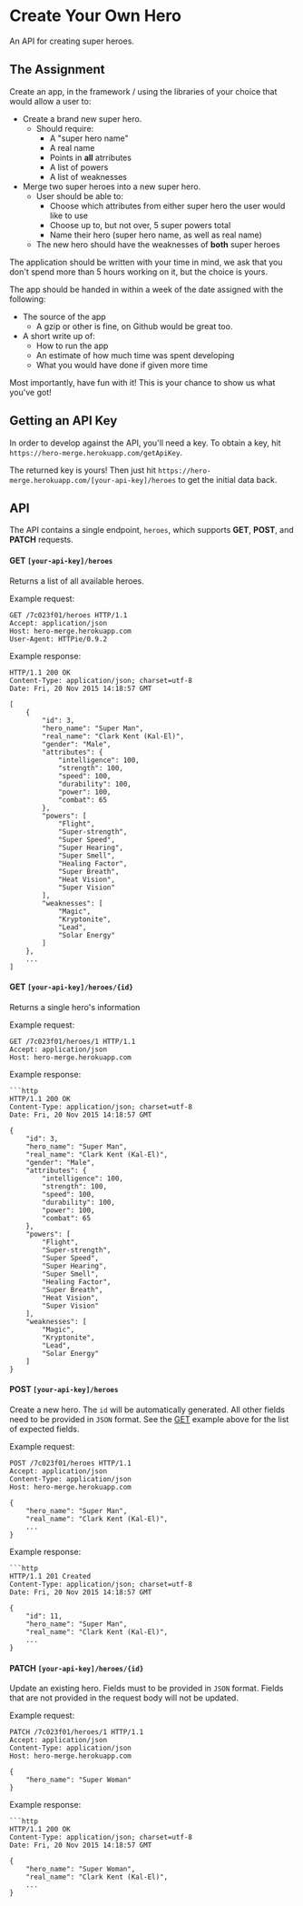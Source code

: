 Create Your Own Hero
===
An API for creating super heroes.

## The Assignment
Create an app, in the framework / using the libraries of your choice that would allow
a user to:

* Create a brand new super hero.
  * Should require:
    * A "super hero name"
    * A real name
    * Points in __all__ atrributes
    * A list of powers
    * A list of weaknesses
* Merge two super heroes into a new super hero.
  * User should be able to:
    * Choose which attributes from either super hero the user would like to use
    * Choose up to, but not over, 5 super powers total
    * Name their hero (super hero name, as well as real name)
  * The new hero should have the weaknesses of __both__ super heroes

The application should be written with your time in mind, we ask that you don't
spend more than 5 hours working on it, but the choice is yours.

The app should be handed in within a week of the date assigned with the following:

* The source of the app
  * A gzip or other is fine, on Github would be great too.
* A short write up of:
  * How to run the app
  * An estimate of how much time was spent developing
  * What you would have done if given more time

Most importantly, have fun with it! This is your chance to show us what you've got!


## Getting an API Key
In order to develop against the API, you'll need a key. To obtain a key, hit `https://hero-merge.herokuapp.com/getApiKey`.

The returned key is yours! Then just hit `https://hero-merge.herokuapp.com/[your-api-key]/heroes` to get the initial data back.

## API
The API contains a single endpoint, `heroes`, which supports **GET**, **POST**, and **PATCH** requests.

#### GET `[your-api-key]/heroes`
Returns a list of all available heroes.

Example request:
```http
GET /7c023f01/heroes HTTP/1.1
Accept: application/json
Host: hero-merge.herokuapp.com
User-Agent: HTTPie/0.9.2
```

Example response:
```http
HTTP/1.1 200 OK
Content-Type: application/json; charset=utf-8
Date: Fri, 20 Nov 2015 14:18:57 GMT

[
    {
        "id": 3,
        "hero_name": "Super Man",
        "real_name": "Clark Kent (Kal-El)",
        "gender": "Male",
        "attributes": {
            "intelligence": 100,
            "strength": 100,
            "speed": 100,
            "durability": 100,
            "power": 100,
            "combat": 65
        },
        "powers": [
            "Flight",
            "Super-strength",
            "Super Speed",
            "Super Hearing",
            "Super Smell",
            "Healing Factor",
            "Super Breath",
            "Heat Vision",
            "Super Vision"
        ],
        "weaknesses": [
            "Magic",
            "Kryptonite",
            "Lead",
            "Solar Energy"
        ]
    },
    ...
]
```

#### GET `[your-api-key]/heroes/{id}`
Returns a single hero's information

Example request:
```http
GET /7c023f01/heroes/1 HTTP/1.1
Accept: application/json
Host: hero-merge.herokuapp.com
```

Example response:
```http
```http
HTTP/1.1 200 OK
Content-Type: application/json; charset=utf-8
Date: Fri, 20 Nov 2015 14:18:57 GMT

{
    "id": 3,
    "hero_name": "Super Man",
    "real_name": "Clark Kent (Kal-El)",
    "gender": "Male",
    "attributes": {
        "intelligence": 100,
        "strength": 100,
        "speed": 100,
        "durability": 100,
        "power": 100,
        "combat": 65
    },
    "powers": [
        "Flight",
        "Super-strength",
        "Super Speed",
        "Super Hearing",
        "Super Smell",
        "Healing Factor",
        "Super Breath",
        "Heat Vision",
        "Super Vision"
    ],
    "weaknesses": [
        "Magic",
        "Kryptonite",
        "Lead",
        "Solar Energy"
    ]
}
```

#### POST `[your-api-key]/heroes`
Create a new hero. The `id` will be automatically generated. All other fields need to be provided
in `JSON` format. See the [GET](#get-your-api-keyheroes) example above for the list of expected fields.

Example request:
```http
POST /7c023f01/heroes HTTP/1.1
Accept: application/json
Content-Type: application/json
Host: hero-merge.herokuapp.com

{
    "hero_name": "Super Man",
    "real_name": "Clark Kent (Kal-El)",
    ...
}
```

Example response:
```http
```http
HTTP/1.1 201 Created
Content-Type: application/json; charset=utf-8
Date: Fri, 20 Nov 2015 14:18:57 GMT

{
    "id": 11,
    "hero_name": "Super Man",
    "real_name": "Clark Kent (Kal-El)",
    ...
}
```

#### PATCH `[your-api-key]/heroes/{id}`
Update an existing hero. Fields must to be provided in `JSON` format. Fields that are not provided
in the request body will not be updated.

Example request:
```http
PATCH /7c023f01/heroes/1 HTTP/1.1
Accept: application/json
Content-Type: application/json
Host: hero-merge.herokuapp.com

{
    "hero_name": "Super Woman"
}
```

Example response:
```http
```http
HTTP/1.1 200 OK
Content-Type: application/json; charset=utf-8
Date: Fri, 20 Nov 2015 14:18:57 GMT

{
    "hero_name": "Super Woman",
    "real_name": "Clark Kent (Kal-El)",
    ...
}
```